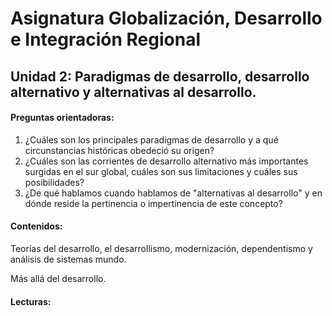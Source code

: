 # Asignatura Globalización, Desarrollo e Integración Regional

## Unidad 2: Paradigmas de desarrollo, desarrollo alternativo y alternativas al desarrollo. 

#### Preguntas orientadoras:

1. ¿Cuáles son los principales paradigmas de desarrollo y a qué circunstancias históricas obedeció su origen?
2. ¿Cuáles son las corrientes de desarrollo alternativo más importantes surgidas en el sur global, cuáles son sus limitaciones y cuáles sus posibilidades?
3. ¿De qué hablamos cuando hablamos de "alternativas al desarrollo" y en dónde reside la pertinencia o impertinencia de este concepto?

#### Contenidos:

Teorías del desarrollo, el desarrollismo, modernización, dependentismo y análisis de sistemas mundo.

Más allá del desarrollo. 

#### Lecturas: 



















